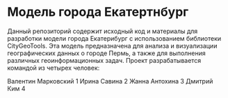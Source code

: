 # Модель города Екатертнбург
Данный репозиторий содержит исходный код и материалы для разработки модели города Екатерибург с использованием библиотеки CityGeoTools. Эта модель предназначена для анализа и визуализации географических данных о городе Пермь, а также для выполнения различных геоинформационных задач. Проект разрабатывается командой из четырех человек:

Валентин Марковский 1
Ирина Савина 2
Жанна Антохина 3
Дмитрий Ким 4
